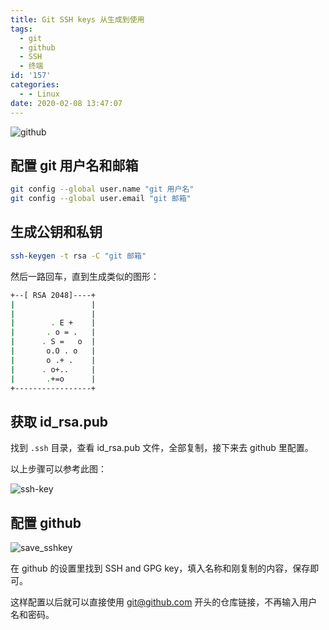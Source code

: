 ```yaml
---
title: Git SSH keys 从生成到使用
tags:
  - git
  - github
  - SSH
  - 终端
id: '157'
categories:
  - - Linux
date: 2020-02-08 13:47:07
---
```


![github](https://cdn.pixabay.com/photo/2014/07/15/23/36/github-394322__480.png)

## 配置 git 用户名和邮箱

```bash
git config --global user.name "git 用户名"
git config --global user.email "git 邮箱"
```

## 生成公钥和私钥

```bash
ssh-keygen -t rsa -C "git 邮箱"
```

然后一路回车，直到生成类似的图形：

```bash
+--[ RSA 2048]----+
|                 |
|                 |
|        . E +    |
|       . o = .   |
|      . S =   o  |
|       o.O . o   |
|       o .+ .    |
|      . o+..     |
|       .+=o      |
+-----------------+
```

## 获取 id\_rsa.pub

找到 `.ssh` 目录，查看 id\_rsa.pub 文件，全部复制，接下来去 github 里配置。

以上步骤可以参考此图：

![ssh-key](https://i.loli.net/2020/02/08/RMr29GUNbasnlzH.png)

## 配置 github

![save_sshkey](https://i.loli.net/2020/02/08/SDz3yWk46fwPCvY.png)

在 github 的设置里找到 SSH and GPG key，填入名称和刚复制的内容，保存即可。

这样配置以后就可以直接使用 [git@github.com](mailto:git@github.com) 开头的仓库链接，不再输入用户名和密码。